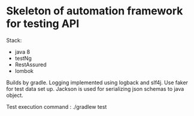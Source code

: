 # Skeleton of automation framework for testing API

Stack:
- java 8
- testNg
- RestAssured
- lombok

Builds by gradle.
Logging implemented using logback and slf4j.
Use faker for test data set up.
Jackson is used for serializing json schemas to java object.

Test execution command :
./gradlew test
